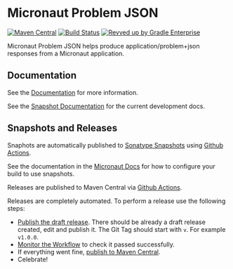 # Micronaut Problem JSON

[![Maven Central](https://img.shields.io/maven-central/v/io.micronaut.problem/micronaut-problem-json.svg?label=Maven%20Central)](https://search.maven.org/search?q=g:%22io.micronaut.problem%22%20AND%20a:%22micronaut-problem%22)
[![Build Status](https://github.com/micronaut-projects/micronaut-problem-json/workflows/Java%20CI/badge.svg)](https://github.com/micronaut-projects/micronaut-problem/actions)
[![Revved up by Gradle Enterprise](https://img.shields.io/badge/Revved%20up%20by-Gradle%20Enterprise-06A0CE?logo=Gradle&labelColor=02303A)](https://ge.micronaut.io/scans)

Micronaut Problem JSON helps produce application/problem+json responses from a Micronaut application.

## Documentation

See the [Documentation](https://micronaut-projects.github.io/micronaut-problem-json/latest/guide/) for more information. 

See the [Snapshot Documentation](https://micronaut-projects.github.io/micronaut-problem-json/snapshot/guide/) for the current development docs.

## Snapshots and Releases

Snaphots are automatically published to [Sonatype Snapshots](https://oss.sonatype.org/content/repositories/snapshots/) using [Github Actions](https://github.com/micronaut-projects/micronaut-problem-json/actions).

See the documentation in the [Micronaut Docs](https://docs.micronaut.io/latest/guide/index.html#usingsnapshots) for how to configure your build to use snapshots.

Releases are published to Maven Central via [Github Actions](https://github.com/micronaut-projects/micronaut-problem-json/actions).

Releases are completely automated. To perform a release use the following steps:

* [Publish the draft release](https://github.com/micronaut-projects/micronaut-problem-json/releases). There should be already a draft release created, edit and publish it. The Git Tag should start with `v`. For example `v1.0.0`.
* [Monitor the Workflow](https://github.com/micronaut-projects/micronaut-problem-json/actions?query=workflow%3ARelease) to check it passed successfully.
* If everything went fine, [publish to Maven Central](https://github.com/micronaut-projects/micronaut-problem-json/actions?query=workflow%3A"Maven+Central+Sync").
* Celebrate!
